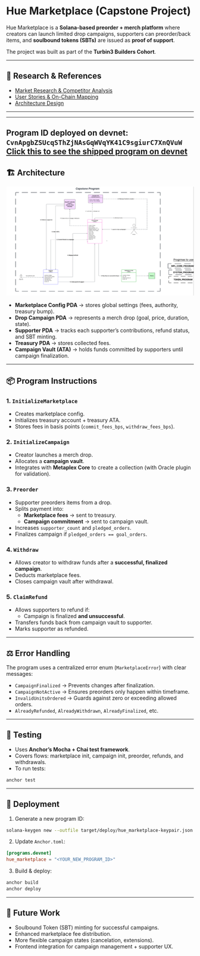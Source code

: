 # Hue Marketplace (Capstone Project)

Hue Marketplace is a **Solana-based preorder + merch platform** where creators can launch limited drop campaigns, supporters can preorder/back items, and **soulbound tokens (SBTs)** are issued as **proof of support**.

The project was built as part of the **Turbin3 Builders Cohort**.

---

## 🔗 Research & References

- [Market Research & Competitor Analysis](https://docs.google.com/document/d/1WHBGJspg_s0pfCZjSIUH51QPB7tXtQKVmNlzBy7pXZw/edit?tab=t.0)  
- [User Stories & On-Chain Mapping](https://docs.google.com/document/d/1EUEbBaeQkNF0ny-WKEfX6cGznjVhc6kbAABJjNN1DDc/edit?tab=t.0)  
- [Architecture Design](https://docs.google.com/document/d/1Q-VYphQnh3SC2zGk50UMczptmdC_ZAtqbEnUkTWmk_Q/edit?tab=t.0#heading=h.o94rdc71fwiu)  

---

---
Program ID deployed on devnet: `CvnApgbZSUcqSThZjNAsGqWVqYK41C9sgiurC7XnQVuW`
[Click this to see the shipped program on devnet](https://explorer.solana.com/address/CvnApgbZSUcqSThZjNAsGqWVqYK41C9sgiurC7XnQVuW?cluster=devnet) 
---

## 🏗️ Architecture

![Architecture Diagram](./Architectural%20diagram.png)

- **Marketplace Config PDA** → stores global settings (fees, authority, treasury bump).  
- **Drop Campaign PDA** → represents a merch drop (goal, price, duration, state).  
- **Supporter PDA** → tracks each supporter’s contributions, refund status, and SBT minting.  
- **Treasury PDA** → stores collected fees.  
- **Campaign Vault (ATA)** → holds funds committed by supporters until campaign finalization.  

---

## 📦 Program Instructions

### 1. `InitializeMarketplace`
- Creates marketplace config.  
- Initializes treasury account + treasury ATA.  
- Stores fees in basis points (`commit_fees_bps`, `withdraw_fees_bps`).  

### 2. `InitializeCampaign`
- Creator launches a merch drop.  
- Allocates a **campaign vault**.  
- Integrates with **Metaplex Core** to create a collection (with Oracle plugin for validation).  

### 3. `Preorder`
- Supporter preorders items from a drop.  
- Splits payment into:  
  - **Marketplace fees** → sent to treasury.  
  - **Campaign commitment** → sent to campaign vault.  
- Increases `supporter_count` and `pledged_orders`.  
- Finalizes campaign if `pledged_orders == goal_orders`.  

### 4. `Withdraw`
- Allows creator to withdraw funds after a **successful, finalized campaign**.  
- Deducts marketplace fees.  
- Closes campaign vault after withdrawal.  

### 5. `ClaimRefund`
- Allows supporters to refund if:  
  - Campaign is finalized **and unsuccessful**.  
- Transfers funds back from campaign vault to supporter.  
- Marks supporter as refunded.  

---

## ⚖️ Error Handling

The program uses a centralized error enum (`MarketplaceError`) with clear messages:  

- `CampaignFinalized` → Prevents changes after finalization.  
- `CampaignNotActive` → Ensures preorders only happen within timeframe.  
- `InvalidUnitsOrdered` → Guards against zero or exceeding allowed orders.  
- `AlreadyRefunded`, `AlreadyWithdrawn`, `AlreadyFinalized`, etc.  

---

## 🧪 Testing

- Uses **Anchor’s Mocha + Chai test framework**.  
- Covers flows: marketplace init, campaign init, preorder, refunds, and withdrawals.  
- To run tests:  

```bash
anchor test
```

---

## 🚀 Deployment

1. Generate a new program ID:  

```bash
solana-keygen new --outfile target/deploy/hue_marketplace-keypair.json
```

2. Update `Anchor.toml`:  

```toml
[programs.devnet]
hue_marketplace = "<YOUR_NEW_PROGRAM_ID>"
```

3. Build & deploy:  

```bash
anchor build
anchor deploy
```

---

## 📌 Future Work

- Soulbound Token (SBT) minting for successful campaigns.  
- Enhanced marketplace fee distribution.  
- More flexible campaign states (cancelation, extensions).  
- Frontend integration for campaign management + supporter UX.  
